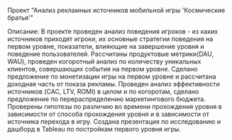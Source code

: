 Проект "Анализ рекламных источников мобильной игры 'Космические братья'"

Описание: В проекте проведен анализ поведения игроков - из каких источников приходят игроки, их основные стратегии поведения на первом уровне, показатели, влияющие на завершение уровня и поведение пользователей. Рассчитаны продуктовые метрики(DAU, WAU), проведен когоротный анализ по количеству уникальных клиентов, совершающих события на первом уровне. Сделано предложение по монетизации игры на первом уровне и рассчитана доходная часть от показа рекламы. Проведен анализ эффективности источников (CAC, LTV, ROMI) в целом и по когоротам, сделано предложение по перераспределению маркетингового бюджета. Проверены гипотезы по различию во времени прохождения уровня в зависимости от способа прохождения уровня и в зависимости от источника перехода в игру. Создана презентация по исследованию и дашборд в Tableau по постройкам первого уровня игры.
